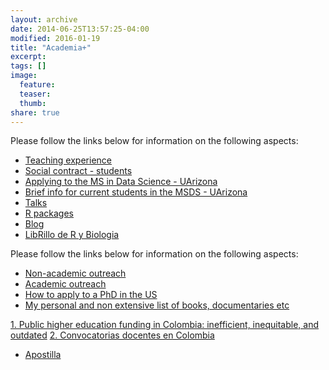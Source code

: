 ```yaml
---
layout: archive
date: 2014-06-25T13:57:25-04:00
modified: 2016-01-19
title: "Academia+"
excerpt:
tags: []
image:
  feature:
  teaser:
  thumb:
share: true
---
```


Please follow the links below for information on the following aspects:

- [Teaching experience](Teaching.md)
- [Social contract - students](contract.md)
- [Applying to the MS in Data Science - UArizona](iSchool_app.md)
- [Brief info for current students in the MSDS - UArizona](iSchool_current.md)
- [Talks](Talks.md)
- [R packages](code.md)
- [Blog](Blog.md)
- [LibRillo de R y Biologia](librilloBio.md)


Please follow the links below for information on the following aspects:

- [Non-academic outreach](nonacademicOut.md)
- [Academic outreach](academicOut.md)
- [How to apply to a PhD in the US](PhDUSA.md)
- [My personal and non extensive list of books, documentaries etc](readings.md)


[1. Public higher education funding in Colombia: inefficient, inequitable, and outdated](B.ColEd.md)
[2. Convocatorias docentes en Colombia](c.Convocatorias.md)


- [Apostilla](Apostilla.md)

